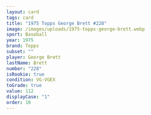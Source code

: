 ```yaml
---
layout: card
tags: card
title: "1975 Topps George Brett #228"
image: /images/uploads/1975-topps-george-brett.webp
sport: Baseball
year: 1975
brand: Topps
subset: ""
player: George Brett
lastName: Brett
number: "228"
isRookie: true
condition: VG-VGEX
toGrade: true
value: 112
displayCase: "1"
order: 10
---
```

